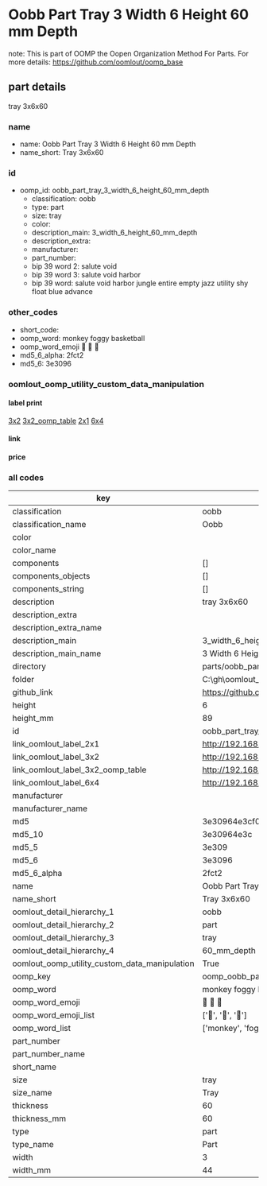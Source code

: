 # Oobb Part Tray 3 Width 6 Height 60 mm Depth  

note: This is part of OOMP the Oopen Organization Method For Parts. For more details: https://github.com/oomlout/oomp_base

##  part details
  



tray 3x6x60



### name
* name: Oobb Part Tray 3 Width 6 Height 60 mm Depth
* name_short: Tray 3x6x60 
### id
* oomp_id: oobb_part_tray_3_width_6_height_60_mm_depth
  * classification: oobb
  * type: part
  * size: tray
  * color: 
  * description_main: 3_width_6_height_60_mm_depth
  * description_extra: 
  * manufacturer: 
  * part_number: 
  * bip 39 word 2: salute void
  * bip 39 word 3: salute void harbor
  * bip 39 word: salute void harbor jungle entire empty jazz utility shy float blue advance

### other_codes
* short_code: 
* oomp_word: monkey foggy basketball
* oomp_word_emoji :monkey: :foggy: :basketball:
* md5_6_alpha: 2fct2
* md5_6: 3e3096






### oomlout_oomp_utility_custom_data_manipulation
#### label print
[3x2](http://192.168.1.245:1112/?label=oomp%202fct2)
[3x2_oomp_table](http://192.168.1.108:1112/?label=oomp%202fct2)
[2x1](http://192.168.1.242:1112/?label=oomp%202fct2)
[6x4](http://192.168.1.55:1112/?label=oomp%202fct2)    

#### link

                              

#### price







### all codes 
| key | value |  
| --- | --- |  
| classification | oobb |  
| classification_name | Oobb |  
| color |  |  
| color_name |  |  
| components | [] |  
| components_objects | [] |  
| components_string | [] |  
| description | tray 3x6x60 |  
| description_extra |  |  
| description_extra_name |  |  
| description_main | 3_width_6_height_60_mm_depth |  
| description_main_name | 3 Width 6 Height 60 mm Depth |  
| directory | parts/oobb_part_tray_3_width_6_height_60_mm_depth |  
| folder | C:\gh\oomlout_oobb_version_4_generated_parts\parts\oobb_part_tray_3_width_6_height_60_mm_depth |  
| github_link | https://github.com/oomlout/oomlout_oomp_part_src/tree/main/parts/oobb_part_tray_3_width_6_height_60_mm_depth |  
| height | 6 |  
| height_mm | 89 |  
| id | oobb_part_tray_3_width_6_height_60_mm_depth |  
| link_oomlout_label_2x1 | http://192.168.1.242:1112/?label=oomp%202fct2 |  
| link_oomlout_label_3x2 | http://192.168.1.245:1112/?label=oomp%202fct2 |  
| link_oomlout_label_3x2_oomp_table | http://192.168.1.108:1112/?label=oomp%202fct2 |  
| link_oomlout_label_6x4 | http://192.168.1.55:1112/?label=oomp%202fct2 |  
| manufacturer |  |  
| manufacturer_name |  |  
| md5 | 3e30964e3cf04eed24a5c790d23d65f6 |  
| md5_10 | 3e30964e3c |  
| md5_5 | 3e309 |  
| md5_6 | 3e3096 |  
| md5_6_alpha | 2fct2 |  
| name | Oobb Part Tray 3 Width 6 Height 60 mm Depth |  
| name_short | Tray 3x6x60  |  
| oomlout_detail_hierarchy_1 | oobb |  
| oomlout_detail_hierarchy_2 | part |  
| oomlout_detail_hierarchy_3 | tray |  
| oomlout_detail_hierarchy_4 | 60_mm_depth |  
| oomlout_oomp_utility_custom_data_manipulation | True |  
| oomp_key | oomp_oobb_part_tray_3_width_6_height_60_mm_depth |  
| oomp_word | monkey foggy basketball |  
| oomp_word_emoji | :monkey: :foggy: :basketball: |  
| oomp_word_emoji_list | [':monkey:', ':foggy:', ':basketball:'] |  
| oomp_word_list | ['monkey', 'foggy', 'basketball'] |  
| part_number |  |  
| part_number_name |  |  
| short_name |  |  
| size | tray |  
| size_name | Tray |  
| thickness | 60 |  
| thickness_mm | 60 |  
| type | part |  
| type_name | Part |  
| width | 3 |  
| width_mm | 44 |  
